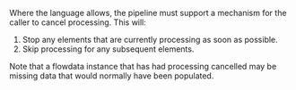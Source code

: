Where the language allows, the pipeline must support a mechanism for the 
caller to cancel processing. This will:
1. Stop any elements that are currently processing as soon as possible.
2. Skip processing for any subsequent elements.

Note that a flowdata instance that has had processing cancelled may be 
missing data that would normally have been populated. 